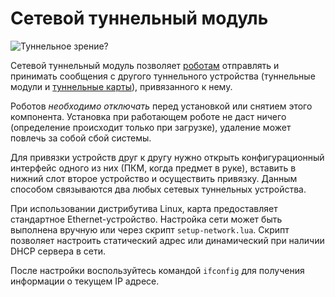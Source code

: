 # Сетевой туннельный модуль
![Туннельное зрение?](item:oc2:network_tunnel_module)

Сетевой туннельный модуль позволяет [роботам](robot.md) отправлять и принимать сообщения с другого туннельного устройства (туннельные модули и [туннельные карты](network_tunnel_card.md)), привязанного к нему.

Роботов *необходимо отключать* перед установкой или снятием этого компонента. Установка при работающем роботе не даст ничего (определение происходит только при загрузке), удаление может повлечь за собой сбой системы.

Для привязки устройств друг к другу нужно открыть конфигурационный интерфейс одного из них (ПКМ, когда предмет в руке), вставить в нижний слот второе устройство и осуществить привязку. Данным способом связываются два любых сетевых туннельных устройства.

При использовании дистрибутива Linux, карта предоставляет стандартное Ethernet-устройство. Настройка сети может быть выполнена вручную или через скрипт `setup-network.lua`. Скрипт позволяет настроить статический адрес или динамический при наличии DHCP сервера в сети.

После настройки воспользуйтесь командой `ifconfig` для получения информации о текущем IP адресе.
